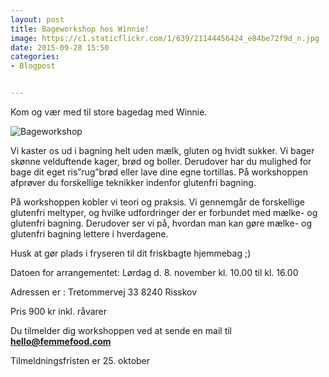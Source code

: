 ```yaml
---
layout: post
title: Bageworkshop hos Winnie!
image: https://c1.staticflickr.com/1/639/21144456424_e84be72f9d_n.jpg
date: 2015-09-28 15:50
categories:
- Blogpost


---
```


Kom og vær med til store bagedag med Winnie.  

 
![Bageworkshop](https://c1.staticflickr.com/1/639/21144456424_e84be72f9d_z.jpg) 


Vi kaster os ud i bagning helt uden mælk, gluten og hvidt sukker. Vi bager skønne velduftende kager, brød og boller. Derudover har du mulighed for bage dit eget ris”rug”brød eller lave dine egne tortillas. På workshoppen afprøver du forskellige teknikker indenfor glutenfri bagning.

På workshoppen kobler vi teori og praksis. Vi gennemgår de forskellige glutenfri meltyper, og hvilke udfordringer der er forbundet med mælke- og glutenfri bagning. Derudover ser vi på, hvordan man kan gøre mælke- og glutenfri bagning lettere i hverdagene. 



Husk at gør plads i fryseren til dit friskbagte hjemmebag ;)



Datoen for arrangementet:
Lørdag d. 8. november kl. 10.00 til kl. 16.00




Adressen er :
Tretommervej 33
8240 Risskov





Pris 900 kr inkl. råvarer 





Du tilmelder dig workshoppen ved at sende en mail til **hello@femmefood.com**

Tilmeldningsfristen er 25. oktober 
 















